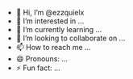 - 👋 Hi, I’m @ezzquielx
- 👀 I’m interested in ...
- 🌱 I’m currently learning ...
- 💞️ I’m looking to collaborate on ...
- 📫 How to reach me ...
- 😄 Pronouns: ...
- ⚡ Fun fact: ...

<!---
ezzquielx/ezzquielx is a ✨ special ✨ repository because its `README.md` (this file) appears on your GitHub profile.
You can click the Preview link to take a look at your changes.
--->
